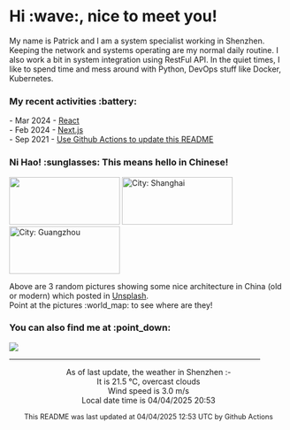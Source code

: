 <h1> Hi :wave:, nice to meet you! </h1>

<!-- <img align='right' src="https://media.giphy.com/media/3o6ZsWiPs8bx32YWyY/giphy.gif" width="300" /> -->

<p alight="left">My name is Patrick and I am a system specialist working in Shenzhen. Keeping the network and systems operating are my normal daily routine. I also work a bit in system integration using RestFul API. In the quiet times, I like to spend time and mess around with Python, DevOps stuff like Docker, Kubernetes.</p>
<h3>My recent activities :battery:</h3>
<!-- Activities start -->
- Mar 2024 - <a href='https://github.com/MoonHighway/learning-react' target='_blank'>React</a><br>
- Feb 2024 - <a href='#' target='_blank'>Next.js</a><br>
- Sep 2021 - <a href='https://docs.github.com/en/actions' target='_blank'>Use Github Actions to update this README</a><br><!-- Activities end -->

<h3>Ni Hao! :sunglasses: This means hello in Chinese!</h3>
<!-- Picture start -->
<p><img width="200" height="86" src="https://images.unsplash.com/photo-1630862218744-0f73a1ecc181?crop=entropy&cs=tinysrgb&fit=max&fm=jpg&ixid=M3wyNjYzMzV8MHwxfHJhbmRvbXx8fHx8fHx8fDE3NDM3NzExOTl8&ixlib=rb-4.0.3&q=80&w=200" /> <img width="200" height="86" src="https://images.unsplash.com/photo-1517422688858-c17ab068121c?crop=entropy&cs=tinysrgb&fit=max&fm=jpg&ixid=M3wyNjYzMzV8MHwxfHJhbmRvbXx8fHx8fHx8fDE3NDM3NzExOTl8&ixlib=rb-4.0.3&q=80&w=200" title="City: Shanghai" /> <img width="200" height="86" src="https://images.unsplash.com/photo-1505178041309-ad46d2e4207b?crop=entropy&cs=tinysrgb&fit=max&fm=jpg&ixid=M3wyNjYzMzV8MHwxfHJhbmRvbXx8fHx8fHx8fDE3NDM3NzExOTl8&ixlib=rb-4.0.3&q=80&w=200" title="City: Guangzhou" /> </p><!-- Picture end -->
<p>Above are 3 random pictures showing some nice architecture in China (old or modern) which posted in <a href='https://unsplash.com/' target='_blank'>Unsplash</a>.<br>Point at the pictures :world_map: to see where are they!</p>

<h3>You can also find me at :point_down:</h3>
<p><a href="https://www.linkedin.com/in/patrick-law" target="_blank"><img src="https://img.shields.io/badge/linkedin-%230077B5.svg?&style=for-the-badge&logo=linkedin&logoColor=white" /></a>
</P>
<hr size='8' width='90%'>

<!-- Weather start -->
<p align="center">As of last update, the weather in Shenzhen :- <br>
It is 21.5 &#8451;, overcast clouds<br>
Wind speed is 3.0 m/s<br>
Local date time is 04/04/2025 20:53<br></p><!-- Weather end -->
<!-- Updatetime start -->
<p align="center" style="font-size:90%">This README was last updated at 04/04/2025 12:53 UTC by Github Actions</p><!-- Updatetime end -->
